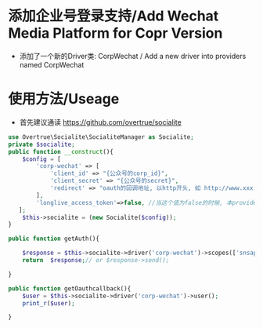 
# 添加企业号登录支持/Add Wechat Media Platform for Copr Version
- 添加了一个新的Driver类: CorpWechat / Add a new driver into providers named CorpWechat

# 使用方法/Useage
- 首先建议通读 <https://github.com/overtrue/socialite>




```php
use Overtrue\Socialite\SocialiteManager as Socialite;
private $socialite;
public function __construct(){
    $config = [
        'corp-wechat' => [
            'client_id' => "{公众号的corp_id}",
            'client_secret' => "{公众号的secret}",
            'redirect' => "oauth的回调地址, 以http开头, 如 http://www.xxx.com/oauth/callback",
        ],
        'longlive_access_token'=>false, //当这个值为false的时候, 本provider会自动获取, 当和其他例如overtrue/wechat一起使用的时候, 这里的值建议直接传入,否则会引起冲突
   ];
    $this->socialite = (new Socialite($config));
}

public function getAuth(){

    $response = $this->socialite->driver('corp-wechat')->scopes(['snsapi_base'])->redirect();
    return  $response;// or $response->send();     

}

public function getOauthcallback(){
    $user = $this->socialite->driver('corp-wechat')->user();
    print_r($user);

}
```
